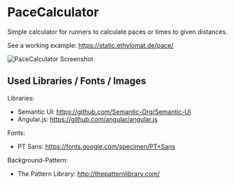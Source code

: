 # PaceCalculator

Simple calculator for runners to calculate paces or times to given distances.

See a working example: https://static.ethylomat.de/pace/

![PaceCalculator Screenshot](https://static.ethylomat.de/pace/pace.png)

## Used Libraries / Fonts / Images

Libraries:
- Semantic UI: https://github.com/Semantic-Org/Semantic-UI
- Angular.js: https://github.com/angular/angular.js

Fonts:
- PT Sans: https://fonts.google.com/specimen/PT+Sans

Background-Pattern:
- The Pattern Library: http://thepatternlibrary.com/